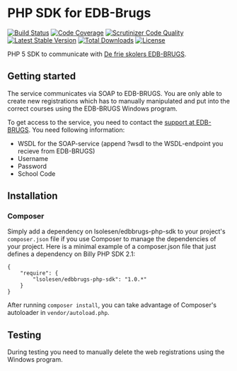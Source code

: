 # PHP SDK for EDB-Brugs

[![Build Status](https://travis-ci.org/lsolesen/edbbrugs-php-sdk.png?branch=master)](https://travis-ci.org/lsolesen/edbbrugs-php-sdk) [![Code Coverage](https://scrutinizer-ci.com/g/lsolesen/edbbrugs-php-sdk/badges/coverage.png?b=master)](https://scrutinizer-ci.com/g/lsolesen/edbbrugs-php-sdk/?branch=master) [![Scrutinizer Code Quality](https://scrutinizer-ci.com/g/lsolesen/edbbrugs-php-sdk/badges/quality-score.png?b=master)](https://scrutinizer-ci.com/g/lsolesen/edbbrugs-php-sdk/?branch=master) [![Latest Stable Version](https://poser.pugx.org/lsolesen/edbbrugs-php-sdk/v/stable)](https://packagist.org/packages/lsolesen/edbbrugs-php-sdk) [![Total Downloads](https://poser.pugx.org/lsolesen/edbbrugs-php-sdk/downloads)](https://packagist.org/packages/lsolesen/edbbrugs-php-sdk) [![License](https://poser.pugx.org/lsolesen/edbbrugs-php-sdk/license)](https://packagist.org/packages/lsolesen/edbbrugs-php-sdk)

PHP 5 SDK to communicate with [De frie skolers EDB-BRUGS](http://edb-brugs.dk).

## Getting started

The service communicates via SOAP to EDB-BRUGS. You are only able to create new registrations which has to manually manipulated and put into the correct courses using the EDB-BRUGS Windows program.

To get access to the service, you need to contact the [support at EDB-BRUGS](http://edb-brugs.dk). You need following information:

- WSDL for the SOAP-service (append ?wsdl to the WSDL-endpoint you recieve from EDB-BRUGS)
- Username
- Password
- School Code

## Installation

### Composer

Simply add a dependency on lsolesen/edbbrugs-php-sdk to your project's `composer.json` file if you use Composer to manage the dependencies of your project. Here is a minimal example of a composer.json file that just defines a dependency on Billy PHP SDK 2.1:

```
{
    "require": {
        "lsolesen/edbbrugs-php-sdk": "1.0.*"
    }
}
```

After running `composer install`, you can take advantage of Composer's autoloader in `vendor/autoload.php`.

## Testing

During testing you need to manually delete the web registrations using the Windows program.
